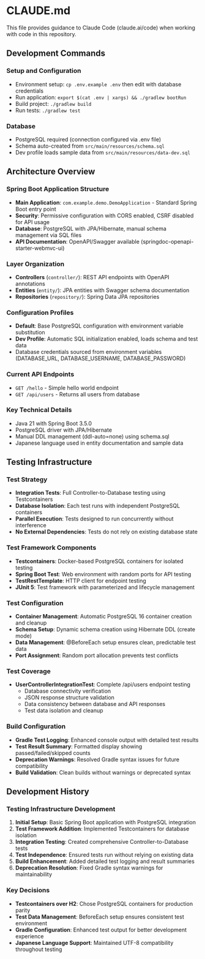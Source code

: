 # CLAUDE.md

This file provides guidance to Claude Code (claude.ai/code) when working with code in this repository.

## Development Commands

### Setup and Configuration
- Environment setup: `cp .env.example .env` then edit with database credentials
- Run application: `export $(cat .env | xargs) && ./gradlew bootRun`
- Build project: `./gradlew build`
- Run tests: `./gradlew test`

### Database
- PostgreSQL required (connection configured via .env file)
- Schema auto-created from `src/main/resources/schema.sql`
- Dev profile loads sample data from `src/main/resources/data-dev.sql`

## Architecture Overview

### Spring Boot Application Structure
- **Main Application**: `com.example.demo.DemoApplication` - Standard Spring Boot entry point
- **Security**: Permissive configuration with CORS enabled, CSRF disabled for API usage
- **Database**: PostgreSQL with JPA/Hibernate, manual schema management via SQL files
- **API Documentation**: OpenAPI/Swagger available (springdoc-openapi-starter-webmvc-ui)

### Layer Organization
- **Controllers** (`controller/`): REST API endpoints with OpenAPI annotations
- **Entities** (`entity/`): JPA entities with Swagger schema documentation
- **Repositories** (`repository/`): Spring Data JPA repositories

### Configuration Profiles
- **Default**: Base PostgreSQL configuration with environment variable substitution
- **Dev Profile**: Automatic SQL initialization enabled, loads schema and test data
- Database credentials sourced from environment variables (DATABASE_URL, DATABASE_USERNAME, DATABASE_PASSWORD)

### Current API Endpoints
- `GET /hello` - Simple hello world endpoint
- `GET /api/users` - Returns all users from database

### Key Technical Details
- Java 21 with Spring Boot 3.5.0
- PostgreSQL driver with JPA/Hibernate
- Manual DDL management (ddl-auto=none) using schema.sql
- Japanese language used in entity documentation and sample data

## Testing Infrastructure

### Test Strategy
- **Integration Tests**: Full Controller-to-Database testing using Testcontainers
- **Database Isolation**: Each test runs with independent PostgreSQL containers
- **Parallel Execution**: Tests designed to run concurrently without interference
- **No External Dependencies**: Tests do not rely on existing database state

### Test Framework Components
- **Testcontainers**: Docker-based PostgreSQL containers for isolated testing
- **Spring Boot Test**: Web environment with random ports for API testing
- **TestRestTemplate**: HTTP client for endpoint testing
- **JUnit 5**: Test framework with parameterized and lifecycle management

### Test Configuration
- **Container Management**: Automatic PostgreSQL 16 container creation and cleanup
- **Schema Setup**: Dynamic schema creation using Hibernate DDL (create mode)
- **Data Management**: @BeforeEach setup ensures clean, predictable test data
- **Port Assignment**: Random port allocation prevents test conflicts

### Test Coverage
- **UserControllerIntegrationTest**: Complete /api/users endpoint testing
  - Database connectivity verification
  - JSON response structure validation
  - Data consistency between database and API responses
  - Test data isolation and cleanup

### Build Configuration
- **Gradle Test Logging**: Enhanced console output with detailed test results
- **Test Result Summary**: Formatted display showing passed/failed/skipped counts
- **Deprecation Warnings**: Resolved Gradle syntax issues for future compatibility
- **Build Validation**: Clean builds without warnings or deprecated syntax

## Development History

### Testing Infrastructure Development
1. **Initial Setup**: Basic Spring Boot application with PostgreSQL integration
2. **Test Framework Addition**: Implemented Testcontainers for database isolation
3. **Integration Testing**: Created comprehensive Controller-to-Database tests
4. **Test Independence**: Ensured tests run without relying on existing data
5. **Build Enhancement**: Added detailed test logging and result summaries
6. **Deprecation Resolution**: Fixed Gradle syntax warnings for maintainability

### Key Decisions
- **Testcontainers over H2**: Chose PostgreSQL containers for production parity
- **Test Data Management**: BeforeEach setup ensures consistent test environment
- **Gradle Configuration**: Enhanced test output for better development experience
- **Japanese Language Support**: Maintained UTF-8 compatibility throughout testing